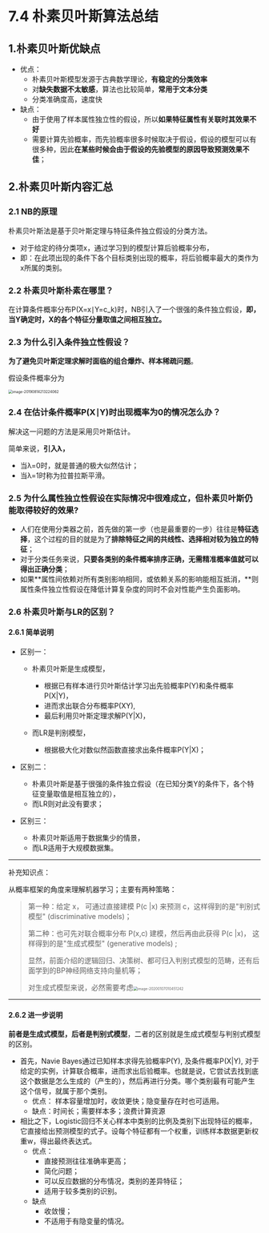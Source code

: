 # 7.4 朴素贝叶斯算法总结



## 1.朴素贝叶斯优缺点

- 优点：
    - 朴素贝叶斯模型发源于古典数学理论，**有稳定的分类效率**
    - 对**缺失数据不太敏感**，算法也比较简单，**常用于文本分类**
    - 分类准确度高，速度快
- 缺点：
    - 由于使用了样本属性独立性的假设，所以**如果特征属性有关联时其效果不好**
    - 需要计算先验概率，而先验概率很多时候取决于假设，假设的模型可以有很多种，因此**在某些时候会由于假设的先验模型的原因导致预测效果不佳**；



## 2.朴素贝叶斯内容汇总

### 2.1 **NB的原理**

朴素贝叶斯法是基于贝叶斯定理与特征条件独立假设的分类方法。

- 对于给定的待分类项x，通过学习到的模型计算后验概率分布，
- 即：在此项出现的条件下各个目标类别出现的概率，将后验概率最大的类作为x所属的类别。



### 2.2 **朴素贝叶斯朴素在哪里？**

在计算条件概率分布P(X=x∣Y=c_k)时，NB引入了一个很强的条件独立假设，**即，当Y确定时，X的各个特征分量取值之间相互独立。**



### 2.3 **为什么引入条件独立性假设？**

**为了避免贝叶斯定理求解时面临的组合爆炸、样本稀疏问题**。

假设条件概率分为

<img src="https://tva1.sinaimg.cn/large/006tNbRwgy1gaf3ggf41aj312606iwfq.jpg" alt="image-20190814213224062" style="zoom:50%;" />



### 2.4 **在估计条件概率P(X∣Y)时出现概率为0的情况怎么办？**

解决这一问题的方法是采用贝叶斯估计。

简单来说，**引入λ，**

- 当λ=0时，就是普通的极大似然估计；
- 当λ=1时称为拉普拉斯平滑。



### 2.5 **为什么属性独立性假设在实际情况中很难成立，但朴素贝叶斯仍能取得较好的效果?**

- 人们在使用分类器之前，首先做的第一步（也是最重要的一步）往往是**特征选择**，这个过程的目的就是为了**排除特征之间的共线性、选择相对较为独立的特征**；
- 对于分类任务来说，**只要各类别的条件概率排序正确，无需精准概率值就可以得出正确分类**；
- 如果**属性间依赖对所有类别影响相同，或依赖关系的影响能相互抵消，**则属性条件独立性假设在降低计算复杂度的同时不会对性能产生负面影响。



### 2.6 **朴素贝叶斯与LR的区别？**

#### 2.6.1 简单说明

- 区别一：

    - 朴素贝叶斯是生成模型，

        - 根据已有样本进行贝叶斯估计学习出先验概率P(Y)和条件概率P(X|Y)，
        - 进而求出联合分布概率P(XY),
        - 最后利用贝叶斯定理求解P(Y|X)， 

    - 而LR是判别模型，

        - 根据极大化对数似然函数直接求出条件概率P(Y|X)；
- 区别二：
    - 朴素贝叶斯是基于很强的条件独立假设（在已知分类Y的条件下，各个特征变量取值是相互独立的），
    - 而LR则对此没有要求；

- 区别三：

    - 朴素贝叶斯适用于数据集少的情景，
    - 而LR适用于大规模数据集。

----

补充知识点：

从概率框架的角度来理解机器学习；主要有两种策略：

> 第一种：给定 x， 可通过直接建模 P(c |x) 来预测 c，这样得到的是"判别式模型" (discriminative models)；
>
> 第二种：也可先对联合概率分布 P(x,c) 建模，然后再由此获得 P(c |x)， 这样得到的是"生成式模型" (generative models) ;
>
> 显然，前面介绍的逻辑回归、决策树、都可归入判别式模型的范畴，还有后面学到的BP神经网络支持向量机等；
>
> 对生成式模型来说，必然需要考虑<img src="https://tva1.sinaimg.cn/large/006tNbRwly1ganc5yz8sdj30aa03kaa4.jpg" alt="image-20200107010451242" style="zoom:50%;" />

-----

#### 2.6.2 进一步说明

**前者是生成式模型，后者是判别式模型**，二者的区别就是生成式模型与判别式模型的区别。

- 首先，Navie Bayes通过已知样本求得先验概率P(Y), 及条件概率P(X|Y), 对于给定的实例，计算联合概率，进而求出后验概率。也就是说，它尝试去找到底这个数据是怎么生成的（产生的），然后再进行分类。哪个类别最有可能产生这个信号，就属于那个类别。
    - 优点： 样本容量增加时，收敛更快；隐变量存在时也可适用。
    - 缺点：时间长；需要样本多；浪费计算资源
- 相比之下，Logistic回归不关心样本中类别的比例及类别下出现特征的概率，它直接给出预测模型的式子。设每个特征都有一个权重，训练样本数据更新权重w，得出最终表达式。
    - 优点：
        - 直接预测往往准确率更高；
        - 简化问题；
        - 可以反应数据的分布情况，类别的差异特征；
        - 适用于较多类别的识别。
    - 缺点
        - 收敛慢；
        - 不适用于有隐变量的情况。